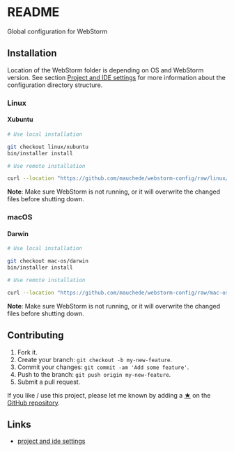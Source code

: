 # README

Global configuration for WebStorm

## Installation

Location of the WebStorm folder is depending on OS and WebStorm version. See section [Project and IDE settings](https://www.jetbrains.com/help/webstorm/project-and-ide-settings.html) for more information about the configuration directory structure.

### Linux

#### Xubuntu

```sh
# Use local installation

git checkout linux/xubuntu
bin/installer install

# Use remote installation

curl --location "https://github.com/mauchede/webstorm-config/raw/linux/xubuntu/bin/installer" | bash -s -- install
```

__Note__: Make sure WebStorm is not running, or it will overwrite the changed files before shutting down.

### macOS

#### Darwin

```sh
# Use local installation

git checkout mac-os/darwin
bin/installer install

# Use remote installation

curl --location "https://github.com/mauchede/webstorm-config/raw/mac-os/darwin/bin/installer" | bash -s -- install
```

__Note__: Make sure WebStorm is not running, or it will overwrite the changed files before shutting down.

## Contributing

1. Fork it.
2. Create your branch: `git checkout -b my-new-feature`.
3. Commit your changes: `git commit -am 'Add some feature'`.
4. Push to the branch: `git push origin my-new-feature`.
5. Submit a pull request.

If you like / use this project, please let me known by adding a [★](https://help.github.com/articles/about-stars/) on the [GitHub repository](https://github.com/mauchede/webstorm-config).

## Links

* [project and ide settings](https://www.jetbrains.com/webstorm/help/project-and-ide-settings.html)
